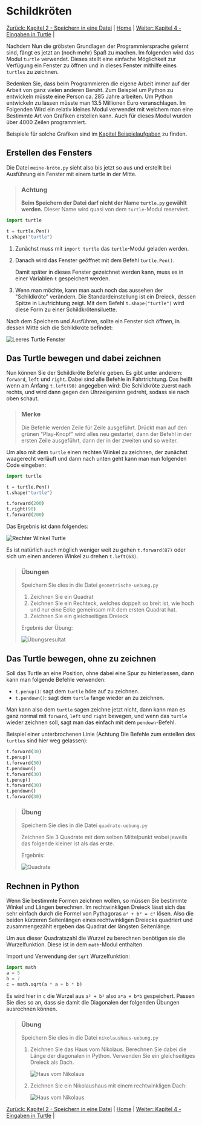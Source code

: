 # Schildkröten

[Zurück: Kapitel 2 - Speichern in eine Datei](Speichern.md) |  [Home](README.md) |  [Weiter: Kapitel 4 - Eingaben in Turtle](TurtleInput.md) | 

Nachdem Nun die gröbsten Grundlagen der Programmiersprache gelernt sind, fängt es jetzt an (noch mehr) Spaß zu machen. Im folgenden wird das Modul `turtle` verwendet. Dieses stellt eine einfache Möglichkeit zur Verfügung ein Fenster zu öffnen und in dieses Fenster mithilfe eines `turtles` zu zeichnen.

Bedenken Sie, dass beim Programmieren die eigene Arbeit immer auf der Arbeit von ganz vielen anderen Beruht. Zum Beispiel um Python zu entwickeln müsste eine Person ca. 285 Jahre arbeiten. Um Python entwickeln zu lassen müsste man 13.5 Millionen Euro veranschlagen. Im Folgenden Wird ein relativ kleines Modul verwendet mit welchem man eine Bestimmte Art von Grafiken erstellen kann. Auch für dieses Modul wurden über 4000 Zeilen programmiert.

Beispiele für solche Grafiken sind im [Kapitel Beispielaufgaben](Turtlebeispielaufgaben.md) zu finden.

## Erstellen des Fensters

Die Datei `meine-kröte.py` sieht also bis jetzt so aus und erstellt bei Ausführung ein Fenster mit einem turtle in der Mitte.

> ### Achtung
> **Beim Speichern der Datei darf nicht der Name `turtle.py` gewählt werden.** Dieser Name wird quasi von dem `turtle`-Modul reserviert.

```python
import turtle

t = turtle.Pen()
t.shape("turtle")
```

1. Zunächst muss mit `import turtle` das `turtle`-Modul geladen werden.

1. Danach wird das Fenster geöffnet mit dem Befehl `turtle.Pen()`.

   Damit später in dieses Fenster gezeichnet werden kann, muss es in einer Variablen `t` gespeichert werden.

1. Wenn man möchte, kann man auch noch das aussehen der "Schildkröte" verändern. Die Standardeinstellung ist ein Dreieck, dessen Spitze in Laufrichtung zeigt. Mit dem Befehl `t.shape("turtle")` wird diese Form zu einer Schildkrötensiluette.

Nach dem Speichern und Ausführen, sollte ein Fenster sich öffnen, in dessen Mitte sich die Schildkröte befindet:

![Leeres Turtle Fenster](img/leerturtle.png)

## Das Turtle bewegen und dabei zeichnen

Nun können Sie der Schildkröte Befehle geben. Es gibt unter anderem: `forward`, `left` und `right`. Dabei sind alle Befehle in Fahrtrichtung. Das heißt wenn am Anfang `t.left(90)` angegeben wird: Die Schildkröte zuerst nach rechts, und wird dann gegen den Uhrzeigersinn gedreht, sodass sie nach oben schaut.

> ### Merke
> Die Befehle werden Zeile für Zeile ausgeführt. Drückt man auf den grünen "Play-Knopf" wird alles neu gestartet, dann der Befehl in der ersten Zeile ausgeführt, dann der in der zweiten und so weiter.

Um also mit dem `turtle` einen rechten Winkel zu zeichnen, der zunächst waagerecht verläuft und dann nach unten geht kann man nun folgenden Code eingeben:

```python
import turtle

t = turtle.Pen()
t.shape("turtle")

t.forward(200)
t.right(90)
t.forward(200)
```
Das Ergebnis ist dann folgendes:

![Rechter Winkel Turtle](img/turtlerightangle.png)

Es ist natürlich auch möglich weniger weit zu gehen `t.forward(87)` oder sich um einen anderen Winkel zu drehen `t.left(63)`.

> ### Übungen
>
> Speichern Sie dies in die Datei `geometrische-uebung.py`
>
> 1. Zeichnen Sie ein Quadrat
> 1. Zeichnen Sie ein Rechteck, welches doppelt so breit ist, wie hoch und nur eine Ecke gemeinsam mit dem ersten Quadrat hat.
> 1. Zeichnen Sie ein gleichseitiges Dreieck
>
> Ergebnis der Übung:
>
> ![Übungsresultat](img/turtleshapes.png)

## Das Turtle bewegen, ohne zu zeichnen

Soll das Turtle an eine Position, ohne dabei eine Spur zu hinterlassen, dann kann man folgende Befehle verwenden:

 * `t.penup()`: sagt dem `turtle` höre auf zu zeichnen.
 * `t.pendown()`: sagt dem `turtle` fange wieder an zu zeichnen.

Man kann also dem `turtle` sagen zeichne jetzt nicht, dann kann man es ganz normal mit `forward`, `left` und `right` bewegen, und wenn das `turtle` wieder zeichnen soll, sagt man das einfach mit dem `pendown`-Befehl.

Beispiel einer unterbrochenen Linie (Achtung Die Befehle zum erstellen des `turtles` sind hier weg gelassen):

```python
t.forward(30)
t.penup()
t.forward(30)
t.pendown()
t.forward(30)
t.penup()
t.forward(30)
t.pendown()
t.forward(30)
```

> ### Übung
>
> Speichern Sie dies in die Datei `quadrate-uebung.py`
>
> Zeichnen Sie 3 Quadrate mit dem selben Mittelpunkt wobei jeweils das folgende kleiner ist als das erste.
>
> Ergebnis:
>
> ![Quadrate](img/turtlequadrate.png)

## Rechnen in Python

Wenn Sie bestimmte Formen zeichnen wollen, so müssen Sie bestimmte Winkel und Längen berechnen. Im rechtwinkligen Dreieck lässt sich das sehr einfach durch die Formel von Pythagoras `a² + b² = c²` lösen. Also die beiden kürzeren Seitenlängen eines rechtwinkligen Dreiecks quadriert und zusammengezählt ergeben das Quadrat der längsten Seitenlänge.

Um aus dieser Quadratszahl die Wurzel zu berechnen benötigen sie die Wurzelfunktion. Diese ist in dem `math`-Modul enthalten.

Import und Verwendung der `sqrt` Wurzelfunktion:

```python
import math
a = 5
b = 7
c = math.sqrt(a * a + b * b)
```

Es wird hier in `c` die Wurzel aus `a² + b²` also `a*a + b*b` gespeichert. Passen Sie dies so an, dass sie damit die Diagonalen der folgenden Übungen ausrechnen können.

> ### Übung
>
> Speichern Sie dies in die Datei `nikolaushaus-uebung.py`
>
> 1. Zeichnen Sie das Haus vom Nikolaus. Berechnen Sie dabei die Länge der diagonalen in Python. Verwenden Sie ein gleichseitiges Dreieck als Dach.
>
>    ![Haus vom Nikolaus](img/nikolaushaus.png)
>
> 1. Zeichnen Sie ein Nikolaushaus mit einem rechtwinkligen Dach:
>
>    ![Haus vom Nikolaus](img/nikolaushaus2.png)

[Zurück: Kapitel 2 - Speichern in eine Datei](Speichern.md) |  [Home](README.md) |  [Weiter: Kapitel 4 - Eingaben in Turtle](TurtleInput.md) | 
